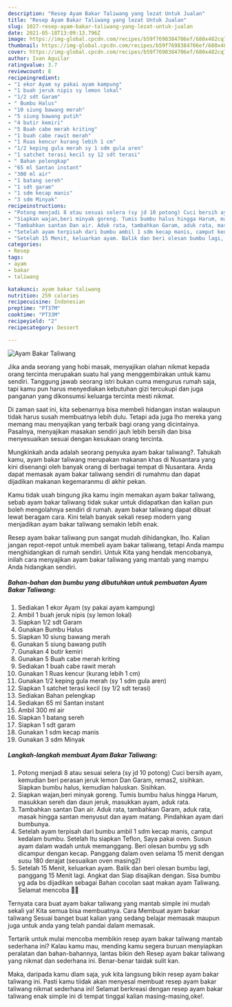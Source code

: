 ```yaml
---
description: "Resep Ayam Bakar Taliwang yang lezat Untuk Jualan"
title: "Resep Ayam Bakar Taliwang yang lezat Untuk Jualan"
slug: 1027-resep-ayam-bakar-taliwang-yang-lezat-untuk-jualan
date: 2021-05-18T13:09:13.796Z
image: https://img-global.cpcdn.com/recipes/b59f7698384706ef/680x482cq70/ayam-bakar-taliwang-foto-resep-utama.jpg
thumbnail: https://img-global.cpcdn.com/recipes/b59f7698384706ef/680x482cq70/ayam-bakar-taliwang-foto-resep-utama.jpg
cover: https://img-global.cpcdn.com/recipes/b59f7698384706ef/680x482cq70/ayam-bakar-taliwang-foto-resep-utama.jpg
author: Ivan Aguilar
ratingvalue: 3.7
reviewcount: 8
recipeingredient:
- "1 ekor Ayam sy pakai ayam kampung"
- "1 buah jeruk nipis sy lemon lokal"
- "1/2 sdt Garam"
- " Bumbu Halus"
- "10 siung bawang merah"
- "5 siung bawang putih"
- "4 butir kemiri"
- "5 Buah cabe merah kriting"
- "1 buah cabe rawit merah"
- "1 Ruas kencur kurang lebih 1 cm"
- "1/2 keping gula merah sy 1 sdm gula aren"
- "1 satchet terasi kecil sy 12 sdt terasi"
- " Bahan pelengkap"
- "65 ml Santan instant"
- "300 ml air"
- "1 batang sereh"
- "1 sdt garam"
- "1 sdm kecap manis"
- "3 sdm Minyak"
recipeinstructions:
- "Potong menjadi 8 atau sesuai selera (sy jd 10 potong) Cuci bersih ayam, kemudian beri perasan jeruk lemon Dan Garam, remas2, sisihkan. Siapkan bumbu halus, kemudian haluskan. Sisihkan."
- "Siapkan wajan,beri minyak goreng. Tumis bumbu halus hingga Harum, masukkan sereh dan daun jeruk, masukkan ayam, aduk rata."
- "Tambahkan santan Dan air. Aduk rata, tambahkan Garam, aduk rata, masak hingga santan menyusut dan ayam matang. Pindahkan ayam dari bumbunya."
- "Setelah ayam terpisah dari bumbu ambil 1 sdm kecap manis, camput kedalam bumbu. Setelah Itu siapkan Teflon, Saya pakai oven. Susun ayam dalam wadah untuk memanggang. Beri olesan bumbu yg sdh dicampur dengan kecap. Panggang dalam oven selama 15 menit dengan susu 180 derajat (sesuaikan oven masing2)"
- "Setelah 15 Menit, keluarkan ayam. Balik dan beri olesan bumbu lagi, panggang 15 Menit lagi. Angkat dan Siap disajikan dengan. Sisa bumbu yg ada bs dijadikan sebagai Bahan cocolan saat makan ayam Taliwang. Selamat mencoba 🙏😉"
categories:
- Resep
tags:
- ayam
- bakar
- taliwang

katakunci: ayam bakar taliwang 
nutrition: 259 calories
recipecuisine: Indonesian
preptime: "PT37M"
cooktime: "PT33M"
recipeyield: "2"
recipecategory: Dessert

---
```



![Ayam Bakar Taliwang](https://img-global.cpcdn.com/recipes/b59f7698384706ef/680x482cq70/ayam-bakar-taliwang-foto-resep-utama.jpg)

Jika anda seorang yang hobi masak, menyajikan olahan nikmat kepada orang tercinta merupakan suatu hal yang menggembirakan untuk kamu sendiri. Tanggung jawab seorang istri bukan cuma mengurus rumah saja, tapi kamu pun harus menyediakan kebutuhan gizi tercukupi dan juga panganan yang dikonsumsi keluarga tercinta mesti nikmat.

Di zaman  saat ini, kita sebenarnya bisa membeli hidangan instan walaupun tidak harus susah membuatnya lebih dulu. Tetapi ada juga lho mereka yang memang mau menyajikan yang terbaik bagi orang yang dicintainya. Pasalnya, menyajikan masakan sendiri jauh lebih bersih dan bisa menyesuaikan sesuai dengan kesukaan orang tercinta. 



Mungkinkah anda adalah seorang penyuka ayam bakar taliwang?. Tahukah kamu, ayam bakar taliwang merupakan makanan khas di Nusantara yang kini disenangi oleh banyak orang di berbagai tempat di Nusantara. Anda dapat memasak ayam bakar taliwang sendiri di rumahmu dan dapat dijadikan makanan kegemaranmu di akhir pekan.

Kamu tidak usah bingung jika kamu ingin memakan ayam bakar taliwang, sebab ayam bakar taliwang tidak sukar untuk didapatkan dan kalian pun boleh mengolahnya sendiri di rumah. ayam bakar taliwang dapat dibuat lewat beragam cara. Kini telah banyak sekali resep modern yang menjadikan ayam bakar taliwang semakin lebih enak.

Resep ayam bakar taliwang pun sangat mudah dihidangkan, lho. Kalian jangan repot-repot untuk membeli ayam bakar taliwang, tetapi Anda mampu menghidangkan di rumah sendiri. Untuk Kita yang hendak mencobanya, inilah cara menyajikan ayam bakar taliwang yang mantab yang mampu Anda hidangkan sendiri.

<!--inarticleads1-->

##### Bahan-bahan dan bumbu yang dibutuhkan untuk pembuatan Ayam Bakar Taliwang:

1. Sediakan 1 ekor Ayam (sy pakai ayam kampung)
1. Ambil 1 buah jeruk nipis (sy lemon lokal)
1. Siapkan 1/2 sdt Garam
1. Gunakan  Bumbu Halus
1. Siapkan 10 siung bawang merah
1. Gunakan 5 siung bawang putih
1. Gunakan 4 butir kemiri
1. Gunakan 5 Buah cabe merah kriting
1. Sediakan 1 buah cabe rawit merah
1. Gunakan 1 Ruas kencur (kurang lebih 1 cm)
1. Gunakan 1/2 keping gula merah (sy 1 sdm gula aren)
1. Siapkan 1 satchet terasi kecil (sy 1/2 sdt terasi)
1. Sediakan  Bahan pelengkap
1. Sediakan 65 ml Santan instant
1. Ambil 300 ml air
1. Siapkan 1 batang sereh
1. Siapkan 1 sdt garam
1. Gunakan 1 sdm kecap manis
1. Gunakan 3 sdm Minyak




<!--inarticleads2-->

##### Langkah-langkah membuat Ayam Bakar Taliwang:

1. Potong menjadi 8 atau sesuai selera (sy jd 10 potong) Cuci bersih ayam, kemudian beri perasan jeruk lemon Dan Garam, remas2, sisihkan. Siapkan bumbu halus, kemudian haluskan. Sisihkan.
1. Siapkan wajan,beri minyak goreng. Tumis bumbu halus hingga Harum, masukkan sereh dan daun jeruk, masukkan ayam, aduk rata.
1. Tambahkan santan Dan air. Aduk rata, tambahkan Garam, aduk rata, masak hingga santan menyusut dan ayam matang. Pindahkan ayam dari bumbunya.
1. Setelah ayam terpisah dari bumbu ambil 1 sdm kecap manis, camput kedalam bumbu. Setelah Itu siapkan Teflon, Saya pakai oven. Susun ayam dalam wadah untuk memanggang. Beri olesan bumbu yg sdh dicampur dengan kecap. Panggang dalam oven selama 15 menit dengan susu 180 derajat (sesuaikan oven masing2)
1. Setelah 15 Menit, keluarkan ayam. Balik dan beri olesan bumbu lagi, panggang 15 Menit lagi. Angkat dan Siap disajikan dengan. Sisa bumbu yg ada bs dijadikan sebagai Bahan cocolan saat makan ayam Taliwang. Selamat mencoba 🙏😉




Ternyata cara buat ayam bakar taliwang yang mantab simple ini mudah sekali ya! Kita semua bisa membuatnya. Cara Membuat ayam bakar taliwang Sesuai banget buat kalian yang sedang belajar memasak maupun juga untuk anda yang telah pandai dalam memasak.

Tertarik untuk mulai mencoba membikin resep ayam bakar taliwang mantab sederhana ini? Kalau kamu mau, mending kamu segera buruan menyiapkan peralatan dan bahan-bahannya, lantas bikin deh Resep ayam bakar taliwang yang nikmat dan sederhana ini. Benar-benar taidak sulit kan. 

Maka, daripada kamu diam saja, yuk kita langsung bikin resep ayam bakar taliwang ini. Pasti kamu tiidak akan menyesal membuat resep ayam bakar taliwang nikmat sederhana ini! Selamat berkreasi dengan resep ayam bakar taliwang enak simple ini di tempat tinggal kalian masing-masing,oke!.

